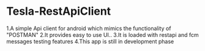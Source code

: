 # Tesla-RestApiClient


1.A simple Api client for android which mimics the functionality of "POSTMAN"
2.It provides easy to use UI..
3.It is loaded with restapi and fcm messages testing features 4.This app is still in development phase
